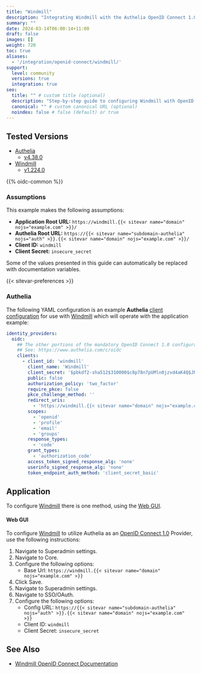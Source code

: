 ```yaml
---
title: "Windmill"
description: "Integrating Windmill with the Authelia OpenID Connect 1.0 Provider."
summary: ""
date: 2024-03-14T06:00:14+11:00
draft: false
images: []
weight: 720
toc: true
aliases:
  - '/integration/openid-connect/windmill/'
support:
  level: community
  versions: true
  integration: true
seo:
  title: "" # custom title (optional)
  description: "Step-by-step guide to configuring Windmill with OpenID Connect 1.0 for secure SSO. Enhance your login flow using Authelia’s modern identity management."
  canonical: "" # custom canonical URL (optional)
  noindex: false # false (default) or true
---
```


## Tested Versions

- [Authelia]
  - [v4.38.0](https://github.com/authelia/authelia/releases/tag/v4.38.0)
- [Windmill]
  - [v1.224.0](https://github.com/windmill-labs/windmill/releases/tag/v1.224.0)

{{% oidc-common %}}

### Assumptions

This example makes the following assumptions:

- __Application Root URL:__ `https://windmill.{{< sitevar name="domain" nojs="example.com" >}}/`
- __Authelia Root URL:__ `https://{{< sitevar name="subdomain-authelia" nojs="auth" >}}.{{< sitevar name="domain" nojs="example.com" >}}/`
- __Client ID:__ `windmill`
- __Client Secret:__ `insecure_secret`

Some of the values presented in this guide can automatically be replaced with documentation variables.

{{< sitevar-preferences >}}

### Authelia

The following YAML configuration is an example __Authelia__ [client configuration] for use with [Windmill]
which will operate with the application example:

```yaml {title="configuration.yml"}
identity_providers:
  oidc:
    ## The other portions of the mandatory OpenID Connect 1.0 configuration go here.
    ## See: https://www.authelia.com/c/oidc
    clients:
      - client_id: 'windmill'
        client_name: 'Windmill'
        client_secret: '$pbkdf2-sha512$310000$c8p78n7pUMln0jzvd4aK4Q$JNRBzwAo0ek5qKn50cFzzvE9RXV88h1wJn5KGiHrD0YKtZaR/nCb2CJPOsKaPK0hjf.9yHxzQGZziziccp6Yng'  # The digest of 'insecure_secret'.
        public: false
        authorization_policy: 'two_factor'
        require_pkce: false
        pkce_challenge_method: ''
        redirect_uris:
          - 'https://windmill.{{< sitevar name="domain" nojs="example.com" >}}/user/login_callback/authelia'
        scopes:
          - 'openid'
          - 'profile'
          - 'email'
          - 'groups'
        response_types:
          - 'code'
        grant_types:
          - 'authorization_code'
        access_token_signed_response_alg: 'none'
        userinfo_signed_response_alg: 'none'
        token_endpoint_auth_method: 'client_secret_basic'
```

## Application

To configure [Windmill] there is one method, using the [Web GUI](#web-gui).

#### Web GUI

To configure [Windmill] to utilize Authelia as an [OpenID Connect 1.0] Provider, use the following instructions:

1. Navigate to Superadmin settings.
2. Navigate to Core.
3. Configure the following options:
   - Base Url: `https://windmill.{{< sitevar name="domain" nojs="example.com" >}}`
4. Click Save.
5. Navigate to Superadmin settings.
6. Navigate to SSO/OAuth.
7. Configure the following options:
   - Config URL: `https://{{< sitevar name="subdomain-authelia" nojs="auth" >}}.{{< sitevar name="domain" nojs="example.com" >}}`
   - Client ID: `windmill`
   - Client Secret: `insecure_secret`

## See Also

- [Windmill OpenID Connect Documentation](https://www.windmill.dev/docs/misc/setup_oauth)

[Authelia]: https://www.authelia.com
[Windmill]: https://www.windmill.dev
[OpenID Connect 1.0]: ../../openid-connect/introduction.md
[client configuration]: ../../../configuration/identity-providers/openid-connect/clients.md
